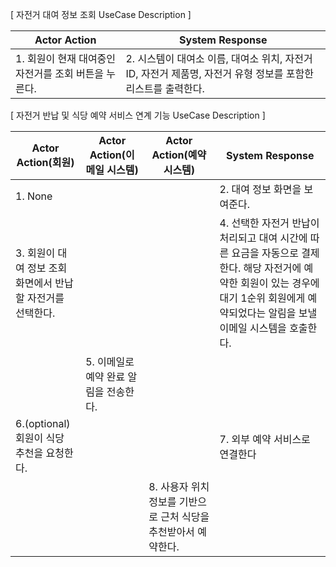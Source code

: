 [ 자전거 대여 정보 조회 UseCase Description ]

| Actor Action | System Response |
|-------------------------|-----------------|
| 1. 회원이 현재 대여중인 자전거를 조회 버튼을 누른다. | 2. 시스템이 대여소 이름, 대여소 위치, 자전거 ID, 자전거 제품명, 자전거 유형 정보를 포함한 리스트를 출력한다. |

[ 자전거 반납 및 식당 예약 서비스 연계 기능 UseCase Description ]

| Actor Action(회원)                                          | Actor Action(이메일 시스템)            | Actor Action(예약 시스템)                                       | System Response                                                                                                                                                                            |
| ----------------------------------------------------------- | -------------------------------------- | --------------------------------------------------------------- | ------------------------------------------------------------------------------------------------------------------------------------------------------------------------------------------ |
| 1. None                                                     |                                        |                                                                 | 2. 대여 정보 화면을 보여준다.                                                                                                                                                              |
| 3. 회원이 대여 정보 조회 화면에서 반납할 자전거를 선택한다. |                                        |                                                                 | 4. 선택한 자전거 반납이 처리되고 대여 시간에 따른 요금을 자동으로 결제한다. 해당 자전거에 예약한 회원이 있는 경우에 대기 1순위 회원에게 예약되었다는 알림을 보낼 이메일 시스템을 호출한다. |
|                                                             | 5. 이메일로 예약 완료 알림을 전송한다. |                                                                 |
| 6.(optional) 회원이 식당 추천을 요청한다.                   |                                        |                                                                 | 7. 외부 예약 서비스로 연결한다                                                                                                                                                             |
|                                                             |                                        | 8. 사용자 위치 정보를 기반으로 근처 식당을 추천받아서 예약한다. |

